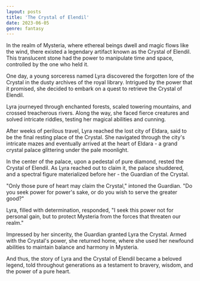 ```yaml
---
layout: posts
title: 'The Crystal of Elendil'
date: 2023-06-05
genre: fantasy
---
```


In the realm of Mysteria, where ethereal beings dwell and magic flows like the wind, there existed a legendary artifact known as the Crystal of Elendil. This translucent stone had the power to manipulate time and space, controlled by the one who held it.

One day, a young sorceress named Lyra discovered the forgotten lore of the Crystal in the dusty archives of the royal library. Intrigued by the power that it promised, she decided to embark on a quest to retrieve the Crystal of Elendil.

Lyra journeyed through enchanted forests, scaled towering mountains, and crossed treacherous rivers. Along the way, she faced fierce creatures and solved intricate riddles, testing her magical abilities and cunning.

After weeks of perilous travel, Lyra reached the lost city of Eldara, said to be the final resting place of the Crystal. She navigated through the city's intricate mazes and eventually arrived at the heart of Eldara - a grand crystal palace glittering under the pale moonlight.

In the center of the palace, upon a pedestal of pure diamond, rested the Crystal of Elendil. As Lyra reached out to claim it, the palace shuddered, and a spectral figure materialized before her - the Guardian of the Crystal.

"Only those pure of heart may claim the Crystal," intoned the Guardian. "Do you seek power for power's sake, or do you wish to serve the greater good?"

Lyra, filled with determination, responded, "I seek this power not for personal gain, but to protect Mysteria from the forces that threaten our realm."

Impressed by her sincerity, the Guardian granted Lyra the Crystal. Armed with the Crystal's power, she returned home, where she used her newfound abilities to maintain balance and harmony in Mysteria.

And thus, the story of Lyra and the Crystal of Elendil became a beloved legend, told throughout generations as a testament to bravery, wisdom, and the power of a pure heart.

